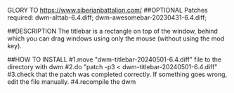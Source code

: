 GLORY TO https://www.siberianbattalion.com/
##OPTIONAL
Patches required:
dwm-alttab-6.4.diff;
dwm-awesomebar-20230431-6.4.diff;

##DESCRIPTION
The titlebar is a rectangle on top of the window, behind which you can drag windows using only the mouse (without using the mod key).

##HOW TO INSTALL
#1.move "dwm-titlebar-20240501-6.4.diff" file to the directory with dwm
#2.do "patch -p3 < dwm-titlebar-20240501-6.4.diff"
#3.check that the patch was completed correctly. If something goes wrong, edit the file manually.
#4.recompile the dwm
